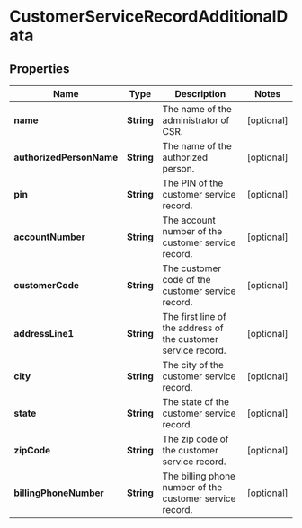 

# CustomerServiceRecordAdditionalData


## Properties

| Name | Type | Description | Notes |
|------------ | ------------- | ------------- | -------------|
|**name** | **String** | The name of the administrator of CSR. |  [optional] |
|**authorizedPersonName** | **String** | The name of the authorized person. |  [optional] |
|**pin** | **String** | The PIN of the customer service record. |  [optional] |
|**accountNumber** | **String** | The account number of the customer service record. |  [optional] |
|**customerCode** | **String** | The customer code of the customer service record. |  [optional] |
|**addressLine1** | **String** | The first line of the address of the customer service record. |  [optional] |
|**city** | **String** | The city of the customer service record. |  [optional] |
|**state** | **String** | The state of the customer service record. |  [optional] |
|**zipCode** | **String** | The zip code of the customer service record. |  [optional] |
|**billingPhoneNumber** | **String** | The billing phone number of the customer service record. |  [optional] |



